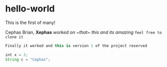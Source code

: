 # hello-world
This is the first of many!

Cephas Brian, **Xephas** *worked on ~that~ this and its amazing*
```feel free to clone it```

```dart
Finally it worked and this is version 1 of the project reserved
```

```javascript
int x = 3;
String c = "Cephas";
